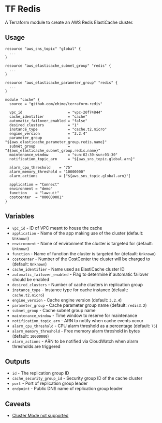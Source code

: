 # TF Redis

A Terraform module to create an AWS Redis ElastiCache cluster.

## Usage

```hcl
resource "aws_sns_topic" "global" {
  ...
}

resource "aws_elasticache_subnet_group" "redis" {
  ...
}

resource "aws_elasticache_parameter_group" "redis" {
  ...
}

module "cache" {
  source = "github.com/ehime/terraform-redis"

  vpc_id                     = "vpc-20f74844"
  cache_identifier           = "cache"
  automatic_failover_enabled = "false"
  desired_clusters           = "1"
  instance_type              = "cache.t2.micro"
  engine_version             = "3.2.4"
  parameter_group            = "${aws_elasticache_parameter_group.redis.name}"
  subnet_group               = "${aws_elasticache_subnet_group.redis.name}"
  maintenance_window         = "sun:02:30-sun:03:30"
  notification_topic_arn     = "${aws_sns_topic.global.arn}"

  alarm_cpu_threshold    = "75"
  alarm_memory_threshold = "10000000"
  alarm_actions          = ["${aws_sns_topic.global.arn}"]

  application = "Connect"
  environment = "demo"
  function    = "lawsuit"
  costcenter  = "000000001"
}
```

## Variables
- `vpc_id`                      - ID of VPC meant to house the cache
- `application`                 - Name of the app making use of the cluster               (default: `Unknown`)
- `environment`                 - Name of environment the cluster is targeted for         (default: `Unknown`)
- `function`                    - Name of function the cluster is targeted for            (default: `Unknown`)
- `costcenter`                  - Number of the CostCenter the cluster will be charged to (default: `Unknown`)
- `cache_identifier`            - Name used as ElastiCache cluster ID
- `automatic_failover_enabled`  - Flag to determine if automatic failover should be enabled
- `desired_clusters`            - Number of cache clusters in replication group
- `instance_type`               - Instance type for cache instance                        (default: `cache.t2.micro`)
- `engine_version`              - Cache engine version                                    (default: `3.2.4`)
- `parameter_group`             - Cache parameter group name                              (default: `redis3.2`)
- `subnet_group`                - Cache subnet group name
- `maintenance_window`          - Time window to reserve for maintenance
- `notification_topic_arn`      - ARN to notify when cache events occur
- `alarm_cpu_threshold`         - CPU alarm threshold as a percentage                     (default: `75`)
- `alarm_memory_threshold`      - Free memory alarm threshold in bytes                    (default: `10000000`)
- `alarm_actions`               - ARN to be notified via CloudWatch when alarm thresholds are triggered


## Outputs
- `id`                          - The replication group ID
- `cache_security_group_id`     - Security group ID of the cache cluster
- `port`                        - Port of replication group leader
- `endpoint`                    - Public DNS name of replication group leader


## Caveats
- [Cluster Mode not supported](https://github.com/hashicorp/terraform/issues/9419)
